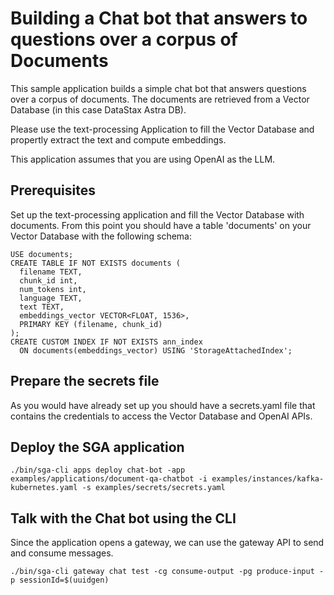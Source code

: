 # Building a Chat bot that answers to questions over a corpus of Documents 

This sample application builds a simple chat bot that answers questions over a corpus of documents.
The documents are retrieved from a Vector Database (in this case DataStax Astra DB).

Please use the text-processing Application to fill the Vector Database and propertly extract the text and
compute embeddings.

This application assumes that you are using OpenAI as the LLM.

## Prerequisites

Set up the text-processing application and fill the Vector Database with documents.
From this point you should have a table 'documents' on your Vector Database with the following schema:

```
USE documents;
CREATE TABLE IF NOT EXISTS documents (  
  filename TEXT,
  chunk_id int,
  num_tokens int,
  language TEXT,  
  text TEXT,
  embeddings_vector VECTOR<FLOAT, 1536>,
  PRIMARY KEY (filename, chunk_id)
);
CREATE CUSTOM INDEX IF NOT EXISTS ann_index 
  ON documents(embeddings_vector) USING 'StorageAttachedIndex';
```

## Prepare the secrets file

As you would have already set up you should have a secrets.yaml file that contains the credentials to access the Vector Database
and OpenAI APIs.


## Deploy the SGA application

```
./bin/sga-cli apps deploy chat-bot -app examples/applications/document-qa-chatbot -i examples/instances/kafka-kubernetes.yaml -s examples/secrets/secrets.yaml
```

## Talk with the Chat bot using the CLI
Since the application opens a gateway, we can use the gateway API to send and consume messages.

```
./bin/sga-cli gateway chat test -cg consume-output -pg produce-input -p sessionId=$(uuidgen)
```


